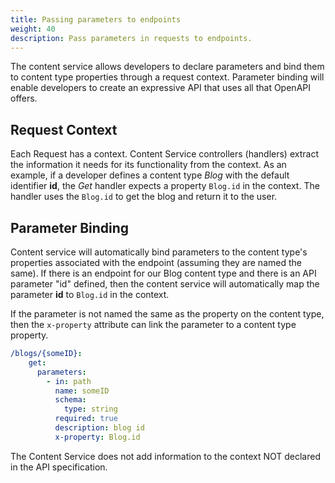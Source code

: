```yaml
---
title: Passing parameters to endpoints
weight: 40
description: Pass parameters in requests to endpoints.
---
```


The content service allows developers to declare parameters and bind them to content type properties through a request
context. Parameter binding will enable developers to create an expressive API that uses all that OpenAPI offers.

## Request Context

Each Request has a context. Content Service controllers (handlers) extract the information it needs for its functionality
from the context. As an example, if a developer defines a content type _Blog_ with the default identifier **id**, the _Get_
handler expects a property `Blog.id` in the context. The handler uses the `Blog.id` to get the blog and return it to the user.

## Parameter Binding

Content service will automatically bind parameters to the content type's properties associated with the endpoint
(assuming they are named the same). If there is an endpoint for our Blog content type and there is an API parameter "id"
defined, then the content service will automatically map the parameter **id** to `Blog.id` in the context.

If the parameter is not named the same as the property on the content type, then the `x-property` attribute can link the parameter to a content type property.

```yaml
/blogs/{someID}:
    get:
      parameters:
        - in: path
          name: someID
          schema:
            type: string
          required: true
          description: blog id
          x-property: Blog.id
```

The Content Service does not add information to the context NOT declared in the API specification.
